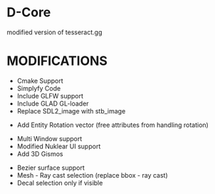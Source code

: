 # D-Core
modified version of tesseract.gg

<H1>MODIFICATIONS</H1>

<ul>
  <li>Cmake Support</li>
  <li>Simplyfy Code</li>
  <li>Include GLFW support</li>
  <li>Include GLAD GL-loader</li>
  <li>Replace SDL2_image with stb_image</li>
</ul>

<ul>
   <li>Add Entity Rotation vector (free attributes from handling rotation)</li>
</ul>

<ul>
  <li>Multi Window support</li>
  <li>Modified Nuklear UI support</li>
  <li>Add 3D Gismos</li>
</ul>

<ul>
  <li>Bezier surface support</li>
  <li>Mesh - Ray cast selection (replace bbox - ray cast)</li>
  <li>Decal selection only if visible</li>
</ul>

